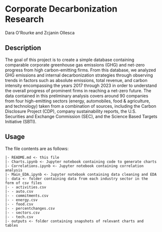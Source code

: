 # Corporate Decarbonization Research
Dara O'Rourke and Zcjanin Ollesca


## Description

The goal of this project is to create a simple database containing comparable corporate greenhouse gas emissions (GHG) and net-zero progress from high carbon-emitting firms. From this database, we analyzed GHG emissions and internal decarbonization strategies through observing trends in factors such as absolute emissions, total revenue, and carbon intensity encompassing the years 2017 through 2023 in order to understand the overall progress of prominent firms in reaching a net-zero future. The data contained in this preliminary analysis covers around 90 companies from four high-emitting sectors (energy, automobiles, food & agriculture, and technology) taken from a combination of sources, including the Carbon Disclosure Project (CDP), company sustainability reports, the U.S. Securities and Exchange Commission (SEC), and the Science Based Targets Initiative (SBTI). 

## Usage

The file contents are as follows:
    
    |- README.md <- this file
    |- Charts.ipynb <- Jupyter notebook containing code to generate charts
    |- Correlations.ipynb <- Jupyter notebook containing correlation analysis
    |- Main_EDA.ipynb <- Jupyter notebook containing data cleaning and EDA
    |- data <- folder containing data from each industry sector in the form of csv files
    |- - activities.csv
    |- - auto.csv
    |- - commitments.csv
    |- - energy.csv
    |- - food.csv
    |- - percentchanges.csv
    |- - sectors.csv
    |- - tech.csv
    |- outputs <- folder containing snapshots of relevant charts and tables




